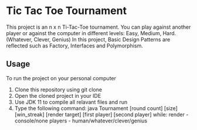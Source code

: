 # Tic Tac Toe Tournament
This project is an n x n Ti-Tac-Toe tournament.
You can play against another player or against the computer in different levels: Easy, Medium, Hard. (Whatever, Clever, Genius)
In this project, Basic Design Patterns are reflected such as Factory, Interfaces and Polymorphism.

## Usage
To run the project on your personal computer
  1. Clone this repository using git clone <url>
  2. Open the cloned project in your IDE
  3. Use JDK 11 to compile all relavant files and run
  4. Type the following command:
     java Tournament [round count] [size] [win_streak] [render target] [first player] [second player]
     while: render - console/none
            players - human/whatever/clever/genius
